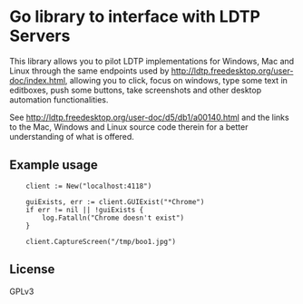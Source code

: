 Go library to interface with LDTP Servers
=========================================

This library allows you to pilot LDTP implementations for Windows, Mac
and Linux through the same endpoints used by
http://ldtp.freedesktop.org/user-doc/index.html, allowing you to
click, focus on windows, type some text in editboxes, push some
buttons, take screenshots and other desktop automation
functionalities.

See http://ldtp.freedesktop.org/user-doc/d5/db1/a00140.html and the
links to the Mac, Windows and Linux source code therein for a better
understanding of what is offered.

Example usage
-------------

```
	client := New("localhost:4118")

	guiExists, err := client.GUIExist("*Chrome")
    if err != nil || !guiExists {
        log.Fatalln("Chrome doesn't exist")
    }

	client.CaptureScreen("/tmp/boo1.jpg")
```


License
-------

GPLv3
